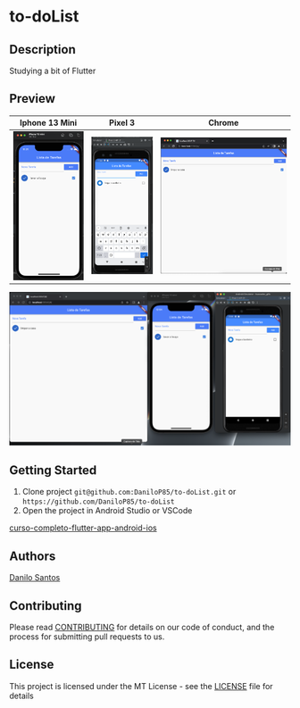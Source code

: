 # to-doList

## Description

Studying a bit of Flutter

## Preview

| Iphone 13 Mini | Pixel 3 | Chrome |
| ---- | ---- |  ---- |
| ![.](readme/iphone.13.mini.png) | ![.](readme/pixel.3.png) | ![.](readme/chrome.png)

![.](readme/chrome.iphone.pixel.png)

## Getting Started
1. Clone project `git@github.com:DaniloP85/to-doList.git` or  `https://github.com/DaniloP85/to-doList`
2. Open the project in Android Studio or VSCode

[curso-completo-flutter-app-android-ios](https://www.udemy.com/course/curso-completo-flutter-app-android-ios/)

## Authors

[Danilo Santos](https://www.linkedin.com/in/danilopsnts/)

## Contributing

Please read [CONTRIBUTING](CONTRIBUTING.md) for details on our code of conduct, and the process for submitting pull requests to us.
## License

This project is licensed under the MT License - see the [LICENSE](LICENSE.md) file for details